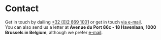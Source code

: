 # Contact

<div vocab="http://schema.org/" resource="http://flatturtle.com#_" typeof="LocalBusiness">
Get in touch by dailing <span property="telephone" content="+3226691001"><a href="tel:+3226691001">+32 (0)2 669 1001</a></span> or get in touch <span property="email" content="info@flatturtle.com"><a href="mailto:info@flatturtle.com">via e-mail</a></span>.
<div property="address" resource="#Address" typeof="PostalAddress">
You can also send us a letter at <strong><span property="streetAddress">Avenue du Port 86c - 18 Havenlaan</span>, <span property="postalCode">1000</span> <span property="addressLocality">Brussels</span> in <span property="addressCountry">Belgium</span></strong>, although we prefer <a href="mailto:info@flatturtle.com">e-mail</a>.
</div>
</div>
